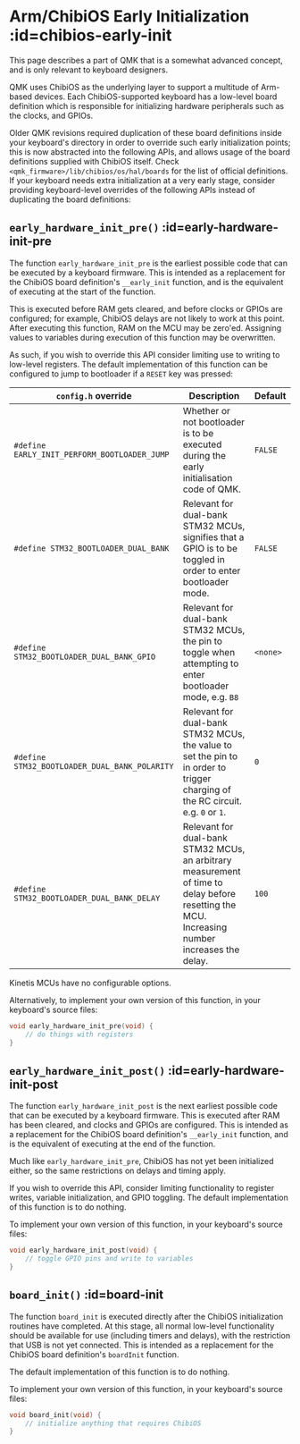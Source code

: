 # Arm/ChibiOS Early Initialization :id=chibios-early-init

This page describes a part of QMK that is a somewhat advanced concept, and is only relevant to keyboard designers.

QMK uses ChibiOS as the underlying layer to support a multitude of Arm-based devices. Each ChibiOS-supported keyboard has a low-level board definition which is responsible for initializing hardware peripherals such as the clocks, and GPIOs.

Older QMK revisions required duplication of these board definitions inside your keyboard's directory in order to override such early initialization points; this is now abstracted into the following APIs, and allows usage of the board definitions supplied with ChibiOS itself. Check `<qmk_firmware>/lib/chibios/os/hal/boards` for the list of official definitions. If your keyboard needs extra initialization at a very early stage, consider providing keyboard-level overrides of the following APIs instead of duplicating the board definitions:

## `early_hardware_init_pre()` :id=early-hardware-init-pre

The function `early_hardware_init_pre` is the earliest possible code that can be executed by a keyboard firmware. This is intended as a replacement for the ChibiOS board definition's `__early_init` function, and is the equivalent of executing at the start of the function.

This is executed before RAM gets cleared, and before clocks or GPIOs are configured; for example, ChibiOS delays are not likely to work at this point. After executing this function, RAM on the MCU may be zero'ed. Assigning values to variables during execution of this function may be overwritten.

As such, if you wish to override this API consider limiting use to writing to low-level registers. The default implementation of this function can be configured to jump to bootloader if a `RESET` key was pressed:

| `config.h` override                           | Description                                                                                                                                                                                                                                                                            | Default  |
|-----------------------------------------------|----------------------------------------------------------------------------------------------------------------------------------------------------------------------------------------------------------------------------------------------------------------------------------------|----------|
| `#define EARLY_INIT_PERFORM_BOOTLOADER_JUMP`  | Whether or not bootloader is to be executed during the early initialisation code of QMK.                                                                                                                                                                                               | `FALSE`  |
| `#define STM32_BOOTLOADER_DUAL_BANK`          | Relevant for dual-bank STM32 MCUs, signifies that a GPIO is to be toggled in order to enter bootloader mode.                                                                                                                                                                           | `FALSE`  |
| `#define STM32_BOOTLOADER_DUAL_BANK_GPIO`     | Relevant for dual-bank STM32 MCUs, the pin to toggle when attempting to enter bootloader mode, e.g. `B8`                                                                                                                                                                               | `<none>` |
| `#define STM32_BOOTLOADER_DUAL_BANK_POLARITY` | Relevant for dual-bank STM32 MCUs, the value to set the pin to in order to trigger charging of the RC circuit. e.g. `0` or `1`.                                                                                                                                                        | `0`      |
| `#define STM32_BOOTLOADER_DUAL_BANK_DELAY`    | Relevant for dual-bank STM32 MCUs, an arbitrary measurement of time to delay before resetting the MCU. Increasing number increases the delay.                                                                                                                                          | `100`    |

Kinetis MCUs have no configurable options.

Alternatively, to implement your own version of this function, in your keyboard's source files:

```c
void early_hardware_init_pre(void) {
    // do things with registers
}
```

## `early_hardware_init_post()` :id=early-hardware-init-post

The function `early_hardware_init_post` is the next earliest possible code that can be executed by a keyboard firmware. This is executed after RAM has been cleared, and clocks and GPIOs are configured. This is intended as a replacement for the ChibiOS board definition's `__early_init` function, and is the equivalent of executing at the end of the function.

Much like `early_hardware_init_pre`, ChibiOS has not yet been initialized either, so the same restrictions on delays and timing apply.

If you wish to override this API, consider limiting functionality to register writes, variable initialization, and GPIO toggling. The default implementation of this function is to do nothing.

To implement your own version of this function, in your keyboard's source files:

```c
void early_hardware_init_post(void) {
    // toggle GPIO pins and write to variables
}
```

## `board_init()` :id=board-init

The function `board_init` is executed directly after the ChibiOS initialization routines have completed. At this stage, all normal low-level functionality should be available for use (including timers and delays), with the restriction that USB is not yet connected. This is intended as a replacement for the ChibiOS board definition's `boardInit` function.

The default implementation of this function is to do nothing.

To implement your own version of this function, in your keyboard's source files:

```c
void board_init(void) {
    // initialize anything that requires ChibiOS
}
```
